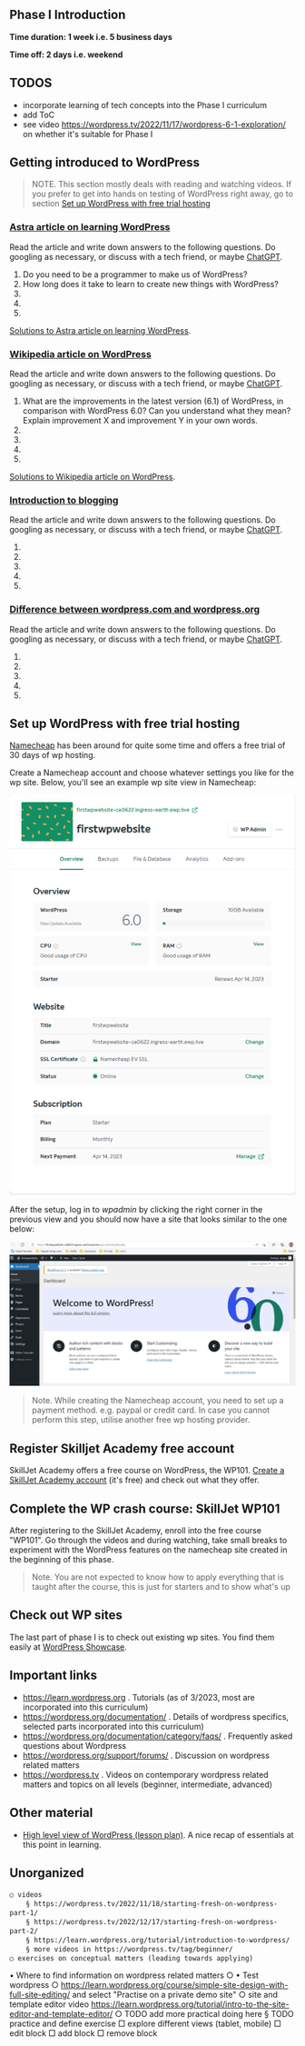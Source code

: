 ## Phase I Introduction 

**Time duration: 1 week i.e. 5 business days**

**Time off: 2 days i.e. weekend**

## TODOS

- incorporate learning of tech concepts into the Phase I curriculum 
- add ToC
- see video https://wordpress.tv/2022/11/17/wordpress-6-1-exploration/ on whether it's suitable for Phase I



## Getting introduced to WordPress

> NOTE. This section mostly deals with reading and watching videos. If you prefer to get into hands on testing of WordPress right away, go to section [Set up WordPress with free trial hosting](#set-up-wordpress-with-free-trial-hosting)

### [Astra article on learning WordPress](https://wpastra.com/resources/learning-wordpress/)

Read the article and write down answers to the following questions. Do googling as necessary, or discuss with a tech friend, or maybe [ChatGPT](https://chat.openai.com/chat).

1. Do you need to be a programmer to make us of WordPress?
2. How long does it take to learn to create new things with WordPress?
3. 
4. 
5. 

[Solutions to Astra article on learning WordPress](./solutions.md#astra-article-on-wordpress).

### [Wikipedia article on WordPress](https://en.wikipedia.org/wiki/WordPress)

Read the article and write down answers to the following questions. Do googling as necessary, or discuss with a tech friend, or maybe [ChatGPT](https://chat.openai.com/chat). 

1. What are the improvements in the latest version (6.1) of WordPress, in comparison with WordPress 6.0? Can you understand what they mean? Explain improvement X and improvement Y in your own words.
2. 
3. 
4. 
5. 

[Solutions to Wikipedia article on WordPress](./solutions.md#wikipedia-article-on-wordpress).

### [Introduction to blogging](https://wordpress.org/documentation/article/introduction-to-blogging/)

Read the article and write down answers to the following questions. Do googling as necessary, or discuss with a tech friend, or maybe [ChatGPT](https://chat.openai.com/chat). 

1. 
2. 
3. 
4. 
5. 

### [Difference between wordpress.com and wordpress.org](https://learn.wordpress.org/tutorial/what-is-the-difference-between-wordpress-org-and-com/)

Read the article and write down answers to the following questions. Do googling as necessary, or discuss with a tech friend, or maybe [ChatGPT](https://chat.openai.com/chat). 

1. 
2. 
3. 
4. 
5. 
  
## Set up WordPress with free trial hosting 

[Namecheap](https://www.namecheap.com/wordpress/) has been around for quite some time and offers a free trial of 30 days of wp hosting. 

Create a Namecheap account and choose whatever settings you like for the wp site. Below, you'll see an example wp site view in Namecheap: 

![WordPress on Namecheap](phaseI_images/namecheap_wp_site_overview_20230313.png)

After the setup, log in to *wpadmin* by clicking the right corner in the previous view and you should now have a site that looks similar to the one below: 

![WordPress on Namecheap](phaseI_images/namecheap_wp_site_20230313.png)

> Note. While creating the Namecheap account, you need to set up a payment method. e.g. paypal or credit card. In case you cannot perform this step, utilise another free wp hosting provider.

## Register Skilljet Academy free account 

SkillJet Academy offers a free course on WordPress, the WP101. [Create a SkillJet Academy account](https://skilljet.io/login/) (it's free) and check out what they offer. 

## Complete the WP crash course: SkillJet WP101 

After registering to the SkillJet Academy, enroll into the free course "WP101". Go through the videos and during watching, take small breaks to experiment with the WordPress features on the namecheap site created in the beginning of this phase.

> Note. You are not expected to know how to apply everything that is taught after the course, this is just for starters and to show what's up

## Check out WP sites

The last part of phase I is to check out existing wp sites. You find them easily at [WordPress Showcase](https://wordpress.org/showcase/).

## Important links 

- https://learn.wordpress.org . Tutorials (as of 3/2023, most are incorporated into this curriculum)
- https://wordpress.org/documentation/ . Details of wordpress specifics, selected parts incorporated into this curriculum)
- https://wordpress.org/documentation/category/faqs/ . Frequently asked questions about Wordpress
- https://wordpress.org/support/forums/ . Discussion on wordpress related matters
- https://wordpress.tv . Videos on contemporary wordpress related matters and topics on all levels (beginner, intermediate, advanced)


## Other material

- [High level view of WordPress (lesson plan)](https://learn.wordpress.org/lesson-plan/high-level-overview/). A nice recap of essentials at this point in learning.

## Unorganized 

    ○ videos
        § https://wordpress.tv/2022/11/18/starting-fresh-on-wordpress-part-1/
        § https://wordpress.tv/2022/12/17/starting-fresh-on-wordpress-part-2/
        § https://learn.wordpress.org/tutorial/introduction-to-wordpress/
        § more videos in https://wordpress.tv/tag/beginner/
    ○ exercises on conceptual matters (leading towards applying)
• Where to find information on wordpress related matters
    ○ 
• Test wordpress
    ○ https://learn.wordpress.org/course/simple-site-design-with-full-site-editing/ and select "Practise on a private demo site"
    ○ site and template editor video  https://learn.wordpress.org/tutorial/intro-to-the-site-editor-and-template-editor/
    ○ TODO add more practical doing here
        § TODO practice and define exercise
            □ explore different views (tablet, mobile)
            □ edit block
            □ add block
            □ remove block

